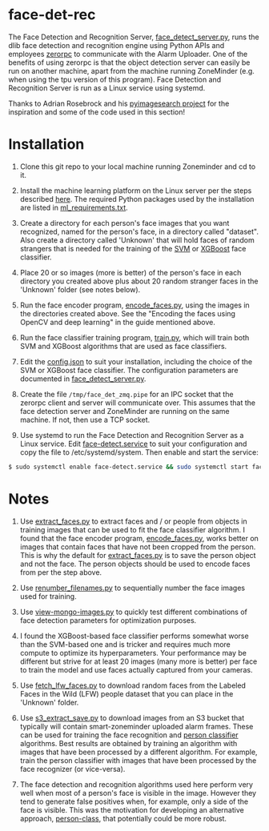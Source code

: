 # face-det-rec
The Face Detection and Recognition Server, [face_detect_server.py](./face_detect_server.py), runs the dlib face detection and recognition engine using Python APIs and employees [zerorpc](http://www.zerorpc.io/) to communicate with the Alarm Uploader. One of the benefits of using zerorpc is that the object detection server can easily be run on another machine, apart from the machine running ZoneMinder (e.g. when using the tpu version of this program). Face Detection and Recognition Server is run as a Linux service using systemd.

Thanks to Adrian Rosebrock and his [pyimagesearch project](https://www.pyimagesearch.com/) for the inspiration and some of the code used in this section!

# Installation
1. Clone this git repo to your local machine running Zoneminder and cd to it.

2. Install the machine learning platform on the Linux server per the steps described [here](../README.md). The required Python packages used by the installation are listed in [ml_requirements.txt](../ml-requirements.txt).

3. Create a directory for each person's face images that you want recognized, named for the person's face, in a directory called "dataset". Also create a directory called 'Unknown' that will hold faces of random strangers that is needed for the training of the [SVM](https://scikit-learn.org/stable/modules/svm.html) or [XGBoost](https://xgboost.readthedocs.io/en/latest/index.html) face classifier.

4. Place 20 or so images (more is better) of the person's face in each directory you created above plus about 20 random stranger faces in the 'Unknown' folder (see notes below).

5. Run the face encoder program, [encode_faces.py](./encode_faces.py), using the images in the directories created above. See the "Encoding the faces using OpenCV and deep learning" in the guide mentioned above.

6. Run the face classifier training program, [train.py](./train.py), which will train both SVM and XGBoost algorithms that are used as face classifiers.

7. Edit the [config.json](./config.json) to suit your installation, including the choice of the SVM or XGBoost face classifier. The configuration parameters are documented in [face_detect_server.py](face_detect_server.py).

8. Create the file ```/tmp/face_det_zmq.pipe``` for an IPC socket that the zerorpc client and server will communicate over. This assumes that the face detection server and ZoneMinder are running on the same machine. If not, then use a TCP socket.

9. Use systemd to run the Face Detection and Recognition Server as a Linux service. Edit [face-detect.service](./face-detect.service) to suit your configuration and copy the file to /etc/systemd/system. Then enable and start the service:
```bash
$ sudo systemctl enable face-detect.service && sudo systemctl start face-detect.service
```
# Notes
1. Use [extract_faces.py](./extract_faces.py) to extract faces and / or people from objects in training images that can be used to fit the face classifier algorithm. I found that the face encoder program, [encode_faces.py](./encode_faces.py), works better on images that contain faces that have not been cropped from the person. This is why the default for [extract_faces.py](./extract_faces.py) is to save the person object and not the face. The person objects should be used to encode faces from per the step above.

2. Use [renumber_filenames.py](renumber_filenames.py) to sequentially number the face images used for training. 

3. Use [view-mongo-images.py](view-mongo-images.py) to quickly test different combinations of face detection parameters for optimization purposes.

4. I found the XGBoost-based face classifier performs somewhat worse than the SVM-based one and is tricker and requires much more compute to optimize its hyperparameters. Your performance may be different but strive for at least 20 images (many more is better) per face to train the model and use faces actually captured from your cameras.

5. Use [fetch_lfw_faces.py](fetch_lfw_faces.py) to download random faces from the Labeled Faces in the Wild (LFW) people dataset that you can place in the 'Unknown' folder.

6. Use [s3_extract_save.py](./s3_extract_save.py) to download images from an S3 bucket that typically will contain smart-zoneminder uploaded alarm frames. These can be used for training the face recognition and [person classifier](../person-class) algorithms. Best results are obtained by training an algorithm with images that have been processed by a different algorithm. For example, train the person classifier with images that have been processed by the face recognizer (or vice-versa).

7. The face detection and recognition algorithms used here perform very well when most of a person's face is visible in the image. However they tend to generate false positives when, for example, only a side of the face is visible. This was the motivation for developing an alternative approach, [person-class](../person-class), that potentially could be more robust. 
